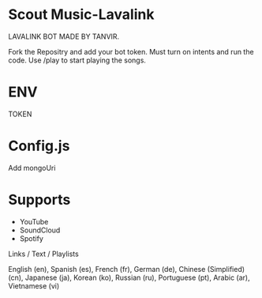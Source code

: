 # Scout Music-Lavalink
LAVALINK BOT MADE BY TANVIR.

Fork the Repositry and add your bot token. Must turn on intents and run the code.
Use /play to start playing the songs.

# ENV
TOKEN
 
# Config.js
Add mongoUri

# Supports
- YouTube
- SoundCloud
- Spotify

Links / Text / Playlists
 
English (en),
Spanish (es),
French (fr),
German (de),
Chinese (Simplified) (cn),
Japanese (ja),
Korean (ko),
Russian (ru),
Portuguese (pt),
Arabic (ar),
Vietnamese (vi)

